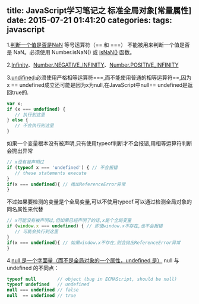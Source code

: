 title: JavaScript学习笔记之 标准全局对象[常量属性]
date: 2015-07-21 01:41:20
categories:
tags: javascript
---

1.[判断一个值是否是NaN](https://developer.mozilla.org/zh-CN/docs/Web/JavaScript/Reference/Global_Objects/NaN)
等号运算符（== 和 ===） 不能被用来判断一个值是否是 NaN。必须使用 Number.isNaN() 或 [isNaN()](https://developer.mozilla.org/zh-CN/docs/Web/JavaScript/Reference/Global_Objects/isNaN) 函数。

2.[Infinity](https://developer.mozilla.org/zh-CN/docs/Web/JavaScript/Reference/Global_Objects/Infinity)、[Number.NEGATIVE_INFINITY](https://developer.mozilla.org/zh-CN/docs/Web/JavaScript/Reference/Global_Objects/Number/NEGATIVE_INFINITY)、[Number.POSITIVE_INFINITY](https://developer.mozilla.org/zh-CN/docs/Web/JavaScript/Reference/Global_Objects/Number/POSITIVE_INFINITY)

3.[undifined](https://developer.mozilla.org/zh-CN/docs/Web/JavaScript/Reference/Global_Objects/undefined):必须使用严格相等运算符===,而不能使用普通的相等运算符==,因为x == undefined成立还可能是因为x为null,在JavaScript中null== undefined是返回true的.
```javascript
var x;
if (x === undefined) {
   // 执行到这里
} else {
   // 不会执行到这里
}
```
如果一个变量根本没有被声明,只有使用typeof判断才不会报错,用相等运算符判断会抛出异常
```javascript
// x没有被声明过
if (typeof x === 'undefined') { // 不会报错
   // these statements execute
}
if(x === undefined){ // 抛出ReferenceError异常
}
```
不过如果要检测的变量是个全局变量,可以不使用typeof.可以通过检测全局对象的同名属性来代替
```javascript
// x可能没有被声明过,但如果已经声明了的话,x是个全局变量
if (window.x === undefined) { // 即使window.x不存在,也不会报错
   // 可能会执行到这里
}
if(x === undefined){ // 如果window.x不存在,则会抛出ReferenceError异常
}
```

4.[null 是一个字面量（而不是全局对象的一个属性，undefined 是）](https://developer.mozilla.org/zh-CN/docs/Web/JavaScript/Reference/Global_Objects/null)
null 与 undefined 的不同点：
```javascript
typeof null        // object (bug in ECMAScript, should be null)
typeof undefined   // undefined
null === undefined // false
null  == undefined // true
```
